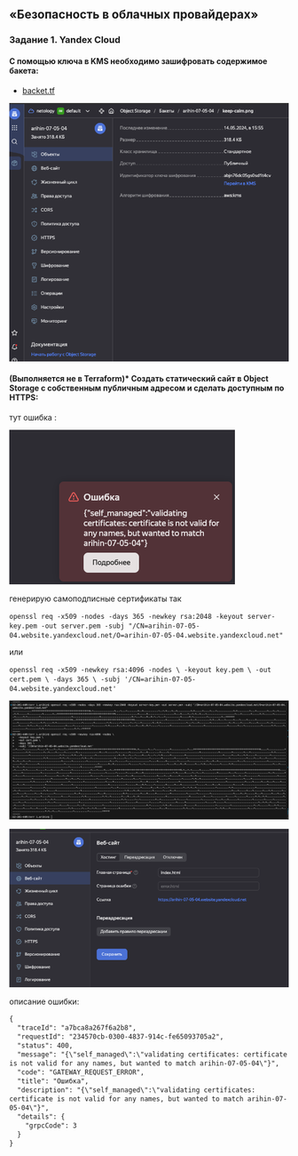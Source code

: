 ## «Безопасность в облачных провайдерах»
### Задание 1. Yandex Cloud

#### С помощью ключа в KMS необходимо зашифровать содержимое бакета:

- [backet.tf](terr/backet.tf) 


![!\[Alt text\](<img/!\[Alt text\](<img/1.png>)>)](<img/1.png>)

#### (Выполняется не в Terraform)* Создать статический сайт в Object Storage c собственным публичным адресом и сделать доступным по HTTPS:

тут ошибка :

![!\[Alt text\](<img/!\[Alt text\](<img/2.png>)>)](<img/2.png>)


генерирую самоподписные сертификаты так 


`openssl req -x509 -nodes -days 365 -newkey rsa:2048 -keyout server-key.pem -out server.pem -subj "/CN=arihin-07-05-04.website.yandexcloud.net/O=arihin-07-05-04.website.yandexcloud.net" `

или

`openssl req -x509 -newkey rsa:4096 -nodes \
  -keyout key.pem \
  -out cert.pem \
  -days 365 \
  -subj '/CN=arihin-07-05-04.website.yandexcloud.net' `


![!\[Alt text\](<img/!\[Alt text\](<img/3.png>)>)](<img/3.png>)

![!\[Alt text\](<img/!\[Alt text\](<img/4.png>)>)](<img/4.png>)


описание ошибки:

```
{
  "traceId": "a7bca8a267f6a2b8",
  "requestId": "234570cb-0300-4837-914c-fe65093705a2",
  "status": 400,
  "message": "{\"self_managed\":\"validating certificates: certificate is not valid for any names, but wanted to match arihin-07-05-04\"}",
  "code": "GATEWAY_REQUEST_ERROR",
  "title": "Ошибка",
  "description": "{\"self_managed\":\"validating certificates: certificate is not valid for any names, but wanted to match arihin-07-05-04\"}",
  "details": {
    "grpcCode": 3
  }
}
```


<!-- ![!\[Alt text\](<img/!\[Alt text\](<img/5.png>)>)](<img/5.png>) -->